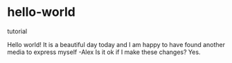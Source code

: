 # hello-world
tutorial

Hello world!
It is a beautiful day today and  I am happy to have found another media to express myself
-Alex
Is it ok if I make these changes?
Yes.
